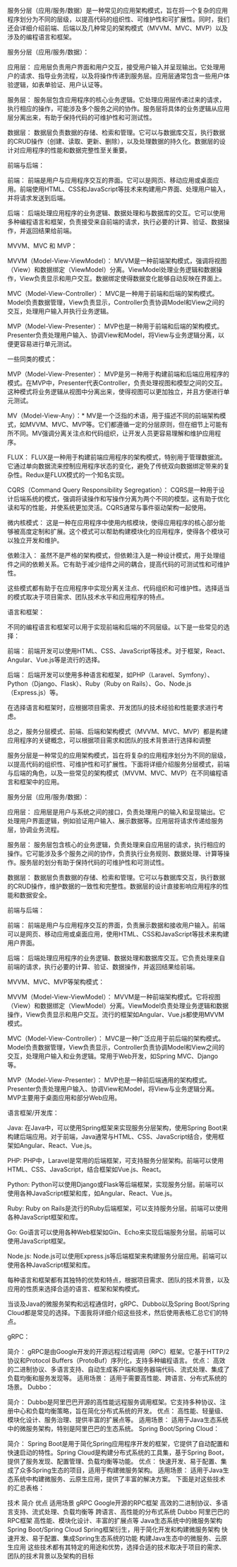 
服务分层（应用/服务/数据）是一种常见的应用架构模式，旨在将一个复杂的应用程序划分为不同的层级，以提高代码的组织性、可维护性和可扩展性。同时，我们还会详细介绍前端、后端以及几种常见的架构模式（MVVM、MVC、MVP）以及涉及的编程语言和框架。

服务分层（应用/服务/数据）：

应用层： 应用层负责用户界面和用户交互，接受用户输入并呈现输出。它处理用户的请求、指导业务流程，以及将操作传递到服务层。应用层通常包含一些用户体验逻辑，如表单验证、用户认证等。

服务层： 服务层包含应用程序的核心业务逻辑。它处理应用层传递过来的请求，执行相应的操作，可能涉及多个服务之间的协作。服务层将具体的业务逻辑从应用层分离出来，有助于保持代码的可维护性和可测试性。

数据层： 数据层负责数据的存储、检索和管理。它可以与数据库交互，执行数据的CRUD操作（创建、读取、更新、删除），以及处理数据的持久化。数据层的设计对应用程序的性能和数据完整性至关重要。

前端与后端：

前端： 前端是用户与应用程序交互的界面。它可以是网页、移动应用或桌面应用。前端使用HTML、CSS和JavaScript等技术来构建用户界面、处理用户输入，并将请求发送到后端。

后端： 后端处理应用程序的业务逻辑、数据处理和与数据库的交互。它可以使用多种编程语言和框架，负责接受来自前端的请求，执行必要的计算、验证、数据操作，并返回结果给前端。

MVVM、MVC 和 MVP：

MVVM（Model-View-ViewModel）： MVVM是一种前端架构模式，强调将视图（View）和数据绑定（ViewModel）分离。ViewModel处理业务逻辑和数据操作，View负责显示和用户交互。数据绑定使得数据变化能够自动反映在界面上。

MVC（Model-View-Controller）： MVC是一种用于前端和后端的架构模式。Model负责数据管理，View负责显示，Controller负责协调Model和View之间的交互，处理用户输入并执行业务逻辑。

MVP（Model-View-Presenter）： MVP也是一种用于前端和后端的架构模式。Presenter负责处理用户输入、协调View和Model，将View与业务逻辑分离，以便更容易进行单元测试。

一些同类的模式：

MVP（Model-View-Presenter）： MVP是另一种用于构建前端和后端应用程序的模式。在MVP中，Presenter代表Controller，负责处理视图和模型之间的交互。这种模式将业务逻辑从视图中分离出来，使得视图可以更加独立，并且方便进行单元测试。

MV（Model-View-Any）：* MV是一个泛指的术语，用于描述不同的前端架构模式，如MVVM、MVC、MVP等。它们都遵循一定的分层原则，但在细节上可能有所不同。MV强调分离关注点和代码组织，让开发人员更容易理解和维护应用程序。

FLUX： FLUX是一种用于构建前端应用程序的架构模式，特别用于管理数据流。它通过单向数据流来控制应用程序状态的变化，避免了传统双向数据绑定带来的复杂性。Redux是FLUX模式的一个知名实现。

CQRS（Command Query Responsibility Segregation）： CQRS是一种用于设计后端系统的模式，强调将读操作和写操作分离为两个不同的模型。这有助于优化读和写的性能，并使系统更加灵活。CQRS通常与事件驱动架构一起使用。

微内核模式： 这是一种在应用程序中使用内核模块，使得应用程序的核心部分能够被高度定制和扩展。这个模式可以帮助构建模块化的应用程序，使得各个模块可以独立开发和维护。

依赖注入： 虽然不是严格的架构模式，但依赖注入是一种设计模式，用于处理组件之间的依赖关系。它有助于减少组件之间的耦合，提高代码的可测试性和可维护性。

这些模式都有助于在应用程序中实现分离关注点、代码组织和可维护性。选择适当的模式取决于项目需求、团队技术水平和应用程序的特点。

语言和框架：

不同的编程语言和框架可以用于实现前端和后端的不同层级。以下是一些常见的选择：

前端： 前端开发可以使用HTML、CSS、JavaScript等技术。对于框架，React、Angular、Vue.js等是流行的选择。

后端： 后端开发可以使用多种语言和框架，如PHP（Laravel、Symfony）、Python（Django、Flask）、Ruby（Ruby on Rails）、Go、Node.js（Express.js）等。

在选择语言和框架时，应根据项目需求、开发团队的技术经验和性能要求进行考虑。

总之，服务分层模式、前端、后端和架构模式（MVVM、MVC、MVP）都是构建应用程序的关键概念，可以根据项目需求和团队的技术背景进行选择和调整


服务分层是一种常见的应用架构模式，旨在将复杂的应用程序划分为不同的层级，以提高代码的组织性、可维护性和可扩展性。下面将详细介绍服务分层模式，前端与后端的角色，以及一些常见的架构模式（MVVM、MVC、MVP）在不同编程语言和框架中的应用。

服务分层（应用/服务/数据）：

应用层： 应用层是用户与系统之间的接口，负责处理用户的输入和呈现输出。它处理用户界面逻辑，例如验证用户输入、展示数据等。应用层将请求传递给服务层，协调业务流程。

服务层： 服务层包含核心的业务逻辑，负责处理来自应用层的请求，执行相应的操作。它可能涉及多个服务之间的协作，负责执行业务规则、数据处理、计算等操作。服务层的划分有助于保持代码的可维护性和可测试性。

数据层： 数据层负责数据的存储、检索和管理。它可以与数据库交互，执行数据的CRUD操作，维护数据的一致性和完整性。数据层的设计直接影响应用程序的性能和数据安全。

前端与后端：

前端： 前端是用户与应用程序交互的界面，负责展示数据和接收用户输入。前端可以是网页、移动应用或桌面应用，使用HTML、CSS和JavaScript等技术来构建用户界面。

后端： 后端处理应用程序的业务逻辑、数据处理和数据库交互。它负责处理来自前端的请求，执行必要的计算、验证、数据操作，并返回结果给前端。

MVVM、MVC、MVP等架构模式：

MVVM（Model-View-ViewModel）： MVVM是一种前端架构模式。它将视图（View）和数据绑定（ViewModel）分离。ViewModel负责处理业务逻辑和数据操作，View负责显示和用户交互。流行的框架如Angular、Vue.js都使用MVVM模式。

MVC（Model-View-Controller）： MVC是一种广泛应用于前后端的架构模式。Model负责数据管理，View负责显示，Controller负责协调Model和View之间的交互，处理用户输入和业务逻辑。常用于Web开发，如Spring MVC、Django等。

MVP（Model-View-Presenter）： MVP也是一种前后端通用的架构模式。Presenter负责处理用户输入、协调View和Model，将View与业务逻辑分离。MVP主要用于桌面应用和部分Web应用。

语言框架/开发库：

Java: 在Java中，可以使用Spring框架来实现服务分层架构，使用Spring Boot来构建后端应用。对于前端，Java通常与HTML、CSS、JavaScript结合，使用框架如Angular、React、Vue.js。

PHP: PHP中，Laravel是常用的后端框架，可支持服务分层架构。前端可以使用HTML、CSS、JavaScript，结合框架如Vue.js、React。

Python: Python可以使用Django或Flask等后端框架，实现服务分层。前端可以使用各种JavaScript框架和库，如Angular、React、Vue.js。

Ruby: Ruby on Rails是流行的Ruby后端框架，可以支持服务分层。前端可以使用各种JavaScript框架和库。

Go: Go语言可以使用各种Web框架如Gin、Echo来实现后端服务分层。前端可以使用JavaScript框架。

Node.js: Node.js可以使用Express.js等后端框架来构建服务分层应用。前端可以使用各种JavaScript框架和库。

每种语言和框架都有其独特的优势和特点，根据项目需求、团队的技术背景，以及应用的性质来选择合适的语言、框架和架构模式。


当谈及Java的微服务架构和远程通信时，gRPC、Dubbo以及Spring Boot/Spring Cloud都是常见的选择。下面我将详细介绍这些技术，然后使用表格汇总它们的特点。

gRPC：

简介： gRPC是由Google开发的开源远程过程调用（RPC）框架。它基于HTTP/2协议和Protocol Buffers（ProtoBuf）序列化，支持多种编程语言。
优点： 高效的二进制协议、多语言支持、自动生成客户端和服务器端代码、流式处理、集成了负载均衡和服务发现等。
适用场景： 适用于需要高性能、跨语言、分布式系统的场景。
Dubbo：

简介： Dubbo是阿里巴巴开源的高性能远程服务调用框架。它支持多种协议、注册中心和负载均衡策略，旨在简化分布式系统的开发。
优点： 高性能、轻量级、模块化设计、服务治理、提供丰富的扩展点等。
适用场景： 适用于Java生态系统中的微服务架构，特别是阿里巴巴的生态系统。
Spring Boot/Spring Cloud：

简介： Spring Boot是用于简化Spring应用程序开发的框架，它提供了自动配置和快速启动的特性。Spring Cloud是构建分布式系统的工具集，基于Spring Boot，提供了服务发现、配置管理、负载均衡等功能。
优点： 快速开发、易于配置、集成了众多Spring生态的项目，适用于构建微服务架构。
适用场景： 适用于Java生态系统中构建微服务、云原生应用，提供了丰富的解决方案。
下面是对这些技术的汇总表格：

技术	简介	优点	适用场景
gRPC	Google开源的RPC框架	高效的二进制协议、多语言支持、流式处理、负载均衡等	跨语言、高性能的分布式系统
Dubbo	阿里巴巴的RPC框架	高性能、模块化设计、丰富的扩展点等	Java生态系统中的微服务架构
Spring Boot/Spring Cloud	Spring框架衍生，用于简化开发和构建微服务架构	快速开发、易于配置、集成Spring生态系统的功能	构建Java生态中的微服务、云原生应用
这些技术都有其特定的用途和优势，选择合适的技术取决于项目的需求、团队的技术背景以及架构的目标
